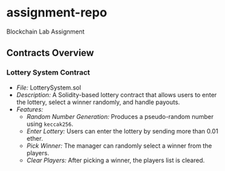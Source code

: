 # assignment-repo
Blockchain Lab Assignment 

## Contracts Overview

### Lottery System Contract
- *File:* LotterySystem.sol
- *Description:* A Solidity-based lottery contract that allows users to enter the lottery, select a winner randomly, and handle payouts.
- *Features:*
  - *Random Number Generation:* Produces a pseudo-random number using `keccak256`.
  - *Enter Lottery:* Users can enter the lottery by sending more than 0.01 ether.
  - *Pick Winner:* The manager can randomly select a winner from the players.
  - *Clear Players:* After picking a winner, the players list is cleared.

